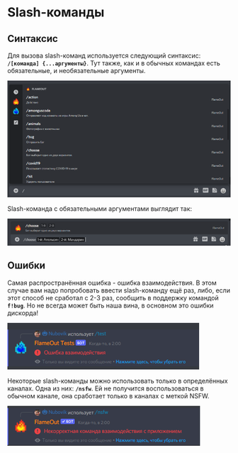 # Slash-команды

## Синтаксис

Для вызова slash-команд используется следующий синтаксис: **`/[команда] {...аргументы}`**. Тут также, как и в обычных командах есть обязательные, и необязательные аргументы.

![](<../.gitbook/assets/image (186).png>)

Slash-команда с обязательными аргументами выглядит так:

![](<../.gitbook/assets/image (201) (1) (1).png>)

## Ошибки

Самая распространённая ошибка - ошибка взаимодействия. В этом случае вам надо попробовать ввести slash-команду ещё раз, либо, если этот способ не сработал с 2-3 раз, сообщить в поддержку командой **`f!bug`**. Но не всегда может быть наша вина, в основном это ошибки дискорда!

![](<../.gitbook/assets/image (119).png>)

Некоторые slash-команды можно использовать только в определённых каналах. Одна из них: **`/nsfw`**. Ей не получится воспользоваться в обычном канале, она сработает только в каналах с меткой NSFW.

![](<../.gitbook/assets/image (202) (1).png>)
